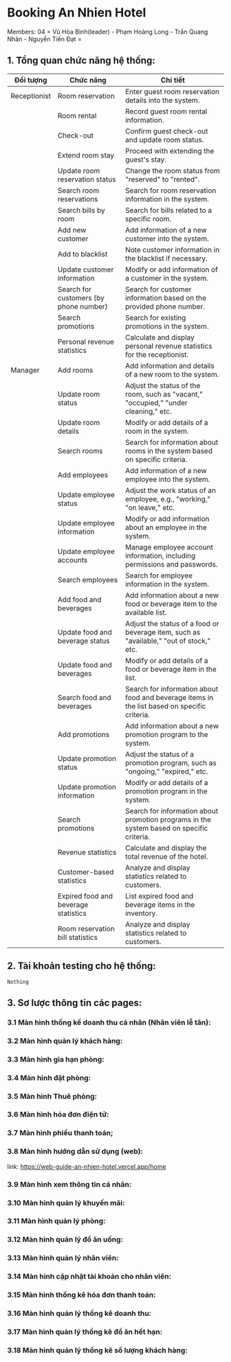 # Booking An Nhien Hotel 

Members: 04  = Vũ Hòa Bình(leader) - Phạm Hoàng Long - Trần Quang Nhân - Nguyễn Tiến Đạt = 

## 1. Tổng quan chức năng hệ thống:

| Đối tượng          | Chức năng                                    | Chi tiết                                                                                    |
| ------------------ | -------------------------------------------- | ------------------------------------------------------------------------------------------- |
| Receptionist       | Room reservation                             | Enter guest room reservation details into the system.                                       |
|                    | Room rental                                  | Record guest room rental information.                                                       |
|                    | Check-out                                    | Confirm guest check-out and update room status.                                             |
|                    | Extend room stay                             | Proceed with extending the guest's stay.                                                    |
|                    | Update room reservation status               | Change the room status from "reserved" to "rented".                                         |
|                    | Search room reservations                     | Search for room reservation information in the system.                                      |
|                    | Search bills by room                         | Search for bills related to a specific room.                                                |
|                    | Add new customer                             | Add information of a new customer into the system.                                          |
|                    | Add to blacklist                             | Note customer information in the blacklist if necessary.                                    |
|                    | Update customer information                  | Modify or add information of a customer in the system.                                      |
|                    | Search for customers (by phone number)       | Search for customer information based on the provided phone number.                         |
|                    | Search promotions                            | Search for existing promotions in the system.                                               |
|                    | Personal revenue statistics                  | Calculate and display personal revenue statistics for the receptionist.                     |
| Manager            | Add rooms                                    | Add information and details of a new room to the system.                                    |
|                    | Update room status                           | Adjust the status of the room, such as "vacant," "occupied," "under cleaning," etc.         |
|                    | Update room details                          | Modify or add details of a room in the system.                                              |
|                    | Search rooms                                 | Search for information about rooms in the system based on specific criteria.                |
|                    | Add employees                                | Add information of a new employee into the system.                                          |
|                    | Update employee status                       | Adjust the work status of an employee, e.g., "working," "on leave," etc.                    |
|                    | Update employee information                  | Modify or add information about an employee in the system.                                     |
|                    | Update employee accounts                     | Manage employee account information, including permissions and passwords.                   |
|                    | Search employees                             | Search for employee information in the system.                                              |
|                    | Add food and beverages                       | Add information about a new food or beverage item to the available list.                    |
|                    | Update food and beverage status              | Adjust the status of a food or beverage item, such as "available," "out of stock," etc.     |
|                    | Update food and beverages                    | Modify or add details of a food or beverage item in the list.                               |
|                    | Search food and beverages                    | Search for information about food and beverage items in the list based on specific criteria.|
|                    | Add promotions                               | Add information about a new promotion program to the system.                                |
|                    | Update promotion status                      | Adjust the status of a promotion program, such as "ongoing," "expired," etc.                |
|                    | Update promotion information                 | Modify or add details of a promotion program in the system.                                 |
|                    | Search promotions                            | Search for information about promotion programs in the system based on specific criteria.   |
|                    | Revenue statistics                           | Calculate and display the total revenue of the hotel.                                           |
|                    | Customer-based statistics                    | Analyze and display statistics related to customers.                                        |
|                    | Expired food and beverage statistics         | List expired food and beverage items in the inventory.                                      |
|                    | Room reservation bill statistics             | Analyze and  display statistics related to customers.                                       |




## 2. Tài khoản testing cho hệ thống:

```
Nothing
```

## 3. Sơ lược thông tin các pages:

### 3.1 Màn hình thống kế doanh thu cá nhân (Nhân viên lễ tân):


### 3.2 Màn hình quản lý khách hàng:

### 3.3 Màn hình gia hạn phòng:

### 3.4 Màn hình đặt phòng:

### 3.5 Màn hình Thuê phòng:

### 3.6 Màn hình hóa đơn điện tử:
### 3.7 Màn hình phiếu thanh toán;
### 3.8 Màn hình hướng dẫn sử dụng (web): 
link: https://web-guide-an-nhien-hotel.vercel.app/home

### 3.9 Màn hình xem thông tin cá nhân:
### 3.10 Màn hình quản lý khuyến mãi:
### 3.11 Màn hình quản lý phòng:
### 3.12 Màn hình quản lý đồ ăn uống:
### 3.13 Màn hình quản lý nhân viên:
### 3.14 Màn hình cập nhật tài khoản cho nhân viên:
### 3.15 Màn hình thống kê hóa đơn thanh toán:
### 3.16 Màn hình quản lý thống kê doanh thu:
### 3.17 Màn hình quản lý thống kê đồ ăn hết hạn:
### 3.18 Màn hình quản lý thống kê số lượng khách hàng:
